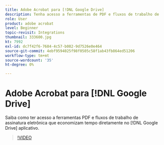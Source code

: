 ```yaml
---
title: Adobe Acrobat para [!DNL Google Drive]
description: Tenha acesso a ferramentas de PDF e fluxos de trabalho de assinatura eletrônica que economizam tempo diretamente no [!DNL Google Drive] aplicativo
role: User
product: adobe acrobat
level: Beginner
topic-revisit: Integrations
thumbnail: 333600.jpg
kt: 7992
exl-id: dc7f42f6-7684-4c57-b082-9d7526e0e464
source-git-commit: 4ebf9594025f98f0505c58f1ab43fb864ed51206
workflow-type: tm+mt
source-wordcount: '35'
ht-degree: 0%

---
```


# Adobe Acrobat para [!DNL Google Drive]

Saiba como ter acesso a ferramentas PDF e fluxos de trabalho de assinatura eletrônica que economizam tempo diretamente no [!DNL Google Drive] aplicativo.

>[!VIDEO](https://video.tv.adobe.com/v/333600?quality=12&learn=on&hidetitle=true)
